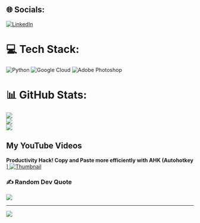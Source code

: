 
## 🌐 Socials:
[![LinkedIn](https://img.shields.io/badge/LinkedIn-%230077B5.svg?logo=linkedin&logoColor=white)](https://linkedin.com/in/https://vn.linkedin.com/in/duongngoctran) 

# 💻 Tech Stack:
![Python](https://img.shields.io/badge/python-3670A0?style=for-the-badge&logo=python&logoColor=ffdd54) ![Google Cloud](https://img.shields.io/badge/GoogleCloud-%234285F4.svg?style=for-the-badge&logo=google-cloud&logoColor=white) ![Adobe Photoshop](https://img.shields.io/badge/adobe%20photoshop-%2331A8FF.svg?style=for-the-badge&logo=adobe%20photoshop&logoColor=white)
# 📊 GitHub Stats:
![](https://github-readme-stats.vercel.app/api?username=Tran1595&theme=vision-friendly-dark&hide_border=false&include_all_commits=false&count_private=false)<br/>
![](https://github-readme-streak-stats.herokuapp.com/?user=Tran1595&theme=vision-friendly-dark&hide_border=false)<br/>
![](https://github-readme-stats.vercel.app/api/top-langs/?username=Tran1595&theme=vision-friendly-dark&hide_border=false&include_all_commits=false&count_private=false&layout=compact)

## My YouTube Videos
<strong>Productivity Hack! Copy and Paste more efficiently with AHK (Autohotkey</strong>
]<a href="https://www.youtube.com/watch?v=l-6i0F9kIEA&ab_channel=Tengchan">
    <img src="https://img.youtube.com/vi/l-6i0F9kIEA/maxresdefault.jpg" alt="Thumbnail">
</a>





### ✍️ Random Dev Quote
![](https://quotes-github-readme.vercel.app/api?type=horizontal&theme=radical)

---
[![](https://visitcount.itsvg.in/api?id=Tran1595&icon=0&color=0)](https://visitcount.itsvg.in)

<!-- Proudly created with GPRM ( https://gprm.itsvg.in ) -->
